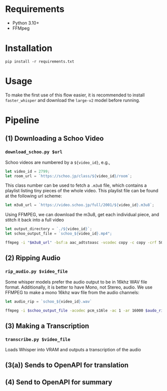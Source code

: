 # Requirements
* Python 3.10+
* FFMpeg



# Installation
`pip install -r requirements.txt`

# Usage

To make the first use of this flow easier, it is recommended to install `faster_whisper` and download the `large-v2` model before running.

# Pipeline
## (1) Downloading a Schoo Video
### `download_schoo.py $url`
Schoo videos are numbered by a `${video_id}`, e.g.,  

```javascript
let video_id = 2799;
let room_url = `https://schoo.jp/class/${video_id}/room`;
```

This class number can be used to fetch a `.m3u8` file, which contains a playlist listing tiny pieces of the whole video. This playlist file can be  found at the following url scheme:
    
    
```javascript
let m3u8_url = `https://video.schoo.jp/full/2001/${video_id}.m3u8`;
```

Using FFMPEG, we can download the m3u8, get each individual piece, and stitch it back into a full video  

```javascript
let output_directory = `./${video_id}`;
let schoo_output_file = `schoo_${video_id}.mp4";
```

```bash
ffmpeg -i "$m3u8_url" -bsf:a aac_adtstoasc -vcodec copy -c copy -crf 50 $output_directory
```


## (2) Ripping Audio
### `rip_audio.py $video_file`

 Some whisper models prefer the audio output to be in 16khz WAV file format. Additionally, it is better to have Mono, not Stereo, audio. We use FFMPEG to make a mono 16khz wav file from the audio channels:

```javascript
let audio_rip = `schoo_${video_id}.wav`
```
```bash
ffmpeg -i $schoo_output_file -acodec pcm_s16le -ac 1 -ar 16000 $audo_rip
 ```

## (3) Making a Transcription
### `transcribe.py $video_file`

Loads Whisper into VRAM and outputs a transcription of the audio

## (3(a)) Sends to OpenAPI for translation
## (4) Send to OpenAPI for summary

